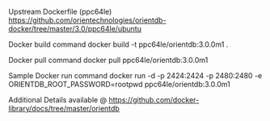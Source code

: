 Upstream Dockerfile (ppc64le)
https://github.com/orientechnologies/orientdb-docker/tree/master/3.0/ppc64le/ubuntu

Docker build command
docker build -t ppc64le/orientdb:3.0.0m1 .

Docker pull command
docker pull ppc64le/orientdb:3.0.0m1

Sample Docker run command
docker run -d -p 2424:2424 -p 2480:2480 -e ORIENTDB_ROOT_PASSWORD=rootpwd ppc64le/orientdb:3.0.0m1

Additional Details available @
https://github.com/docker-library/docs/tree/master/orientdb

